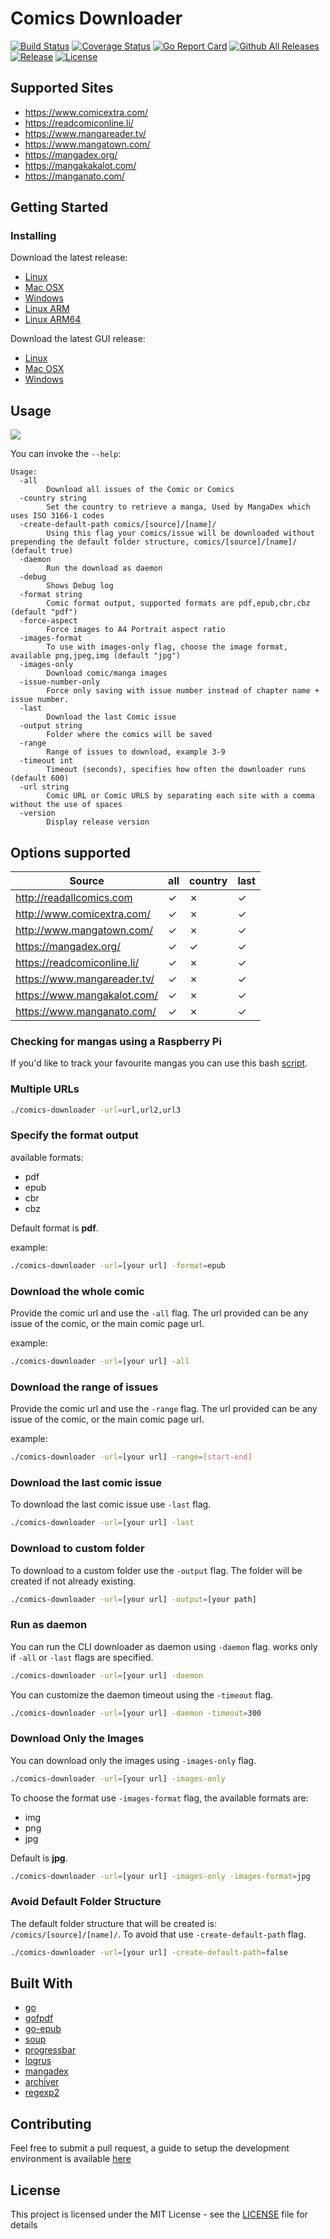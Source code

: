 # Comics Downloader

[![Build Status](https://app.travis-ci.com/Girbons/comics-downloader.svg?branch=master)](https://app.travis-ci.com/Girbons/comics-downloader)
[![Coverage Status](https://img.shields.io/coveralls/github/Girbons/comics-downloader.svg?style=flat-square)](https://coveralls.io/github/Girbons/comics-downloader?branch=master)
[![Go Report Card](https://goreportcard.com/badge/github.com/Girbons/comics-downloader)](https://goreportcard.com/report/github.com/Girbons/comics-downloader)
[![Github All Releases](https://img.shields.io/github/downloads/Girbons/comics-downloader/total.svg?style=flat-square)]()
[![Release](https://img.shields.io/github/release/Girbons/comics-downloader.svg?style=flat-square)](https://github.com/Girbons/comics-downloader/releases/latest)
[![License](https://img.shields.io/badge/license-MIT-blue.svg?style=flat-square)](LICENSE)

## Supported Sites

- https://www.comicextra.com/
- https://readcomiconline.li/
- https://www.mangareader.tv/
- https://www.mangatown.com/
- https://mangadex.org/
- https://mangakakalot.com/
- https://manganato.com/

## Getting Started

### Installing

Download the latest release:

- [Linux](https://github.com/Girbons/comics-downloader/releases/download/v0.30.0/comics-downloader)
- [Mac OSX](https://github.com/Girbons/comics-downloader/releases/download/v0.30.0/comics-downloader-osx)
- [Windows](https://github.com/Girbons/comics-downloader/releases/download/v0.30.0/comics-downloader.exe)
- [Linux ARM](https://github.com/Girbons/comics-downloader/releases/download/v0.30.0/comics-downloader-linux-arm)
- [Linux ARM64](https://github.com/Girbons/comics-downloader/releases/download/v0.30.0/comics-downloader-linux-arm64)

Download the latest GUI release:

- [Linux](https://github.com/Girbons/comics-downloader/releases/download/v0.30.0/comics-downloader-gui)
- [Mac OSX](https://github.com/Girbons/comics-downloader/releases/download/v0.30.0/comics-downloader-gui-osx)
- [Windows](https://github.com/Girbons/comics-downloader/releases/download/v0.30.0/comics-downloader-gui-windows.exe)

## Usage

<img src="img/usage.gif?raw=true" />

You can invoke the `--help`:

```
Usage:
  -all
        Download all issues of the Comic or Comics
  -country string
        Set the country to retrieve a manga, Used by MangaDex which uses ISO 3166-1 codes
  -create-default-path comics/[source]/[name]/
        Using this flag your comics/issue will be downloaded without prepending the default folder structure, comics/[source]/[name]/ (default true)
  -daemon
        Run the download as daemon
  -debug
    	Shows Debug log
  -format string
        Comic format output, supported formats are pdf,epub,cbr,cbz (default "pdf")
  -force-aspect
        Force images to A4 Portrait aspect ratio
  -images-format
        To use with images-only flag, choose the image format, available png,jpeg,img (default "jpg")
  -images-only
        Download comic/manga images
  -issue-number-only
        Force only saving with issue number instead of chapter name + issue number.
  -last
        Download the last Comic issue
  -output string
        Folder where the comics will be saved
  -range
        Range of issues to download, example 3-9
  -timeout int
        Timeout (seconds), specifies how often the downloader runs (default 600)
  -url string
        Comic URL or Comic URLS by separating each site with a comma without the use of spaces
  -version
        Display release version
```

## Options supported

| Source                      | all      | country  | last     |
| --------------------------- | -------- | -------- | -------- |
| http://readallcomics.com    | &#x2713; | &#x2717; | &#x2713; |
| http://www.comicextra.com/  | &#x2713; | &#x2717; | &#x2713; |
| http://www.mangatown.com/   | &#x2713; | &#x2717; | &#x2713; |
| https://mangadex.org/       | &#x2713; | &#x2713; | &#x2713; |
| https://readcomiconline.li/ | &#x2713; | &#x2717; | &#x2713; |
| https://www.mangareader.tv/ | &#x2713; | &#x2717; | &#x2713; |
| https://www.mangakalot.com/ | &#x2713; | &#x2717; | &#x2713; |
| https://www.manganato.com/  | &#x2713; | &#x2717; | &#x2713; |

### Checking for mangas using a Raspberry Pi

If you'd like to track your favourite mangas you can use this bash [script](https://gist.github.com/nestukh/5397b836c8e5f34f6feb4ec4efe6b86a).

### Multiple URLs

```bash
./comics-downloader -url=url,url2,url3
```

### Specify the format output

available formats:

- pdf
- epub
- cbr
- cbz

Default format is **pdf**.

example:

```bash
./comics-downloader -url=[your url] -format=epub
```

### Download the whole comic

Provide the comic url and use the `-all` flag. The url provided can be any issue of the comic, or the main comic page url.

example:

```bash
./comics-downloader -url=[your url] -all
```

### Download the range of issues

Provide the comic url and use the `-range` flag. The url provided can be any issue of the comic, or the main comic page url.

example:

```bash
./comics-downloader -url=[your url] -range=[start-end]
```

### Download the last comic issue

To download the last comic issue use `-last` flag.

```bash
./comics-downloader -url=[your url] -last
```

### Download to custom folder

To download to a custom folder use the `-output` flag.
The folder will be created if not already existing.

```bash
./comics-downloader -url=[your url] -output=[your path]
```

### Run as daemon

You can run the CLI downloader as daemon using `-daemon` flag.
works only if `-all` or `-last` flags are specified.

```bash
./comics-downloader -url=[your url] -daemon
```

You can customize the daemon timeout using the `-timeout` flag.

```bash
./comics-downloader -url=[your url] -daemon -timeout=300
```

### Download Only the Images

You can download only the images using `-images-only` flag.

```bash
./comics-downloader -url=[your url] -images-only
```

To choose the format use `-images-format` flag, the available formats are:

- img
- png
- jpg

Default is **jpg**.

```bash
./comics-downloader -url=[your url] -images-only -images-format=jpg
```

### Avoid Default Folder Structure

The default folder structure that will be created is: `/comics/[source]/[name]/`.
To avoid that use `-create-default-path` flag.

```bash
./comics-downloader -url=[your url] -create-default-path=false
```

## Built With

- [go](https://github.com/golang/go)
- [gofpdf](https://github.com/jung-kurt/gofpdf)
- [go-epub](http://github.com/bmaupin/go-epub)
- [soup](https://github.com/anaskhan96/soup)
- [progressbar](https://github.com/schollz/progressbar)
- [logrus](https://github.com/sirupsen/logrus)
- [mangadex](https://github.com/bake/mangadex)
- [archiver](https://github.com/mholt/archiver)
- [regexp2](https://github.com/dlclark/regexp2)

## Contributing

Feel free to submit a pull request, a guide to setup the development environment is available [here](docs/dev.md)

## License

This project is licensed under the MIT License - see the [LICENSE](LICENSE) file for details
